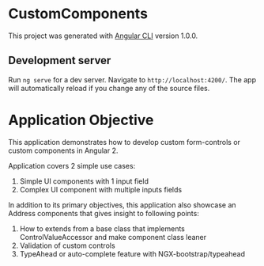 # CustomComponents

This project was generated with [Angular CLI](https://github.com/angular/angular-cli) version 1.0.0.

## Development server

Run `ng serve` for a dev server. Navigate to `http://localhost:4200/`. The app will automatically reload if you change any of the source files.

# Application Objective

This application demonstrates how to develop custom form-controls or custom components in Angular 2.

Application covers 2 simple use cases:
1. Simple UI components with 1 input field
2. Complex UI component with multiple inputs fields

In addition to its primary objectives, this application also showcase an Address components that gives insight to following points:
1. How to extends from a base class that implements ControlValueAccessor and make component class leaner
2. Validation of custom controls
3. TypeAhead or auto-complete feature with NGX-bootstrap/typeahead
